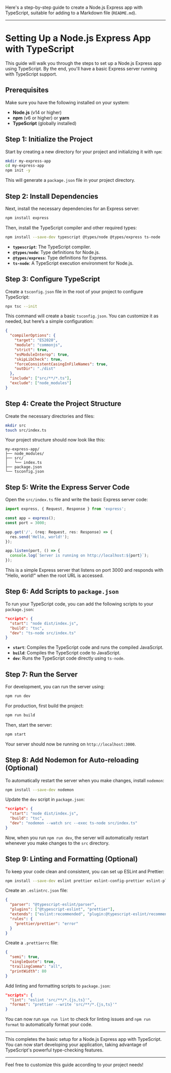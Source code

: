 Here's a step-by-step guide to create a Node.js Express app with TypeScript, suitable for adding to a Markdown file (`README.md`).

---

# Setting Up a Node.js Express App with TypeScript

This guide will walk you through the steps to set up a Node.js Express app using TypeScript. By the end, you'll have a basic Express server running with TypeScript support.

## Prerequisites

Make sure you have the following installed on your system:

- **Node.js** (v14 or higher)
- **npm** (v6 or higher) or **yarn**
- **TypeScript** (globally installed)

## Step 1: Initialize the Project

Start by creating a new directory for your project and initializing it with `npm`:

```bash
mkdir my-express-app
cd my-express-app
npm init -y
```

This will generate a `package.json` file in your project directory.

## Step 2: Install Dependencies

Next, install the necessary dependencies for an Express server:

```bash
npm install express
```

Then, install the TypeScript compiler and other required types:

```bash
npm install --save-dev typescript @types/node @types/express ts-node
```

- **`typescript`**: The TypeScript compiler.
- **`@types/node`**: Type definitions for Node.js.
- **`@types/express`**: Type definitions for Express.
- **`ts-node`**: A TypeScript execution environment for Node.js.

## Step 3: Configure TypeScript

Create a `tsconfig.json` file in the root of your project to configure TypeScript:

```bash
npx tsc --init
```

This command will create a basic `tsconfig.json`. You can customize it as needed, but here’s a simple configuration:

```json
{
  "compilerOptions": {
    "target": "ES2020",
    "module": "commonjs",
    "strict": true,
    "esModuleInterop": true,
    "skipLibCheck": true,
    "forceConsistentCasingInFileNames": true,
    "outDir": "./dist"
  },
  "include": ["src/**/*.ts"],
  "exclude": ["node_modules"]
}
```

## Step 4: Create the Project Structure

Create the necessary directories and files:

```bash
mkdir src
touch src/index.ts
```

Your project structure should now look like this:

```
my-express-app/
├── node_modules/
├── src/
│   └── index.ts
├── package.json
└── tsconfig.json
```

## Step 5: Write the Express Server Code

Open the `src/index.ts` file and write the basic Express server code:

```typescript
import express, { Request, Response } from 'express';

const app = express();
const port = 3000;

app.get('/', (req: Request, res: Response) => {
  res.send('Hello, world!');
});

app.listen(port, () => {
  console.log(`Server is running on http://localhost:${port}`);
});
```

This is a simple Express server that listens on port 3000 and responds with "Hello, world!" when the root URL is accessed.

## Step 6: Add Scripts to `package.json`

To run your TypeScript code, you can add the following scripts to your `package.json`:

```json
"scripts": {
  "start": "node dist/index.js",
  "build": "tsc",
  "dev": "ts-node src/index.ts"
}
```

- **`start`**: Compiles the TypeScript code and runs the compiled JavaScript.
- **`build`**: Compiles the TypeScript code to JavaScript.
- **`dev`**: Runs the TypeScript code directly using `ts-node`.

## Step 7: Run the Server

For development, you can run the server using:

```bash
npm run dev
```

For production, first build the project:

```bash
npm run build
```

Then, start the server:

```bash
npm start
```

Your server should now be running on `http://localhost:3000`.

## Step 8: Add Nodemon for Auto-reloading (Optional)

To automatically restart the server when you make changes, install `nodemon`:

```bash
npm install --save-dev nodemon
```

Update the `dev` script in `package.json`:

```json
"scripts": {
  "start": "node dist/index.js",
  "build": "tsc",
  "dev": "nodemon --watch src --exec ts-node src/index.ts"
}
```

Now, when you run `npm run dev`, the server will automatically restart whenever you make changes to the `src` directory.

## Step 9: Linting and Formatting (Optional)

To keep your code clean and consistent, you can set up ESLint and Prettier:

```bash
npm install --save-dev eslint prettier eslint-config-prettier eslint-plugin-prettier @typescript-eslint/eslint-plugin @typescript-eslint/parser
```

Create an `.eslintrc.json` file:

```json
{
  "parser": "@typescript-eslint/parser",
  "plugins": ["@typescript-eslint", "prettier"],
  "extends": ["eslint:recommended", "plugin:@typescript-eslint/recommended", "prettier"],
  "rules": {
    "prettier/prettier": "error"
  }
}
```

Create a `.prettierrc` file:

```json
{
  "semi": true,
  "singleQuote": true,
  "trailingComma": "all",
  "printWidth": 80
}
```

Add linting and formatting scripts to `package.json`:

```json
"scripts": {
  "lint": "eslint 'src/**/*.{js,ts}'",
  "format": "prettier --write 'src/**/*.{js,ts}'"
}
```

You can now run `npm run lint` to check for linting issues and `npm run format` to automatically format your code.

---

This completes the basic setup for a Node.js Express app with TypeScript. You can now start developing your application, taking advantage of TypeScript's powerful type-checking features.

--- 

Feel free to customize this guide according to your project needs!